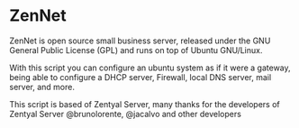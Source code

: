 # ZenNet
ZenNet is open source small business server, released under the GNU General Public License (GPL) and runs on top of Ubuntu GNU/Linux.

With this script you can configure an ubuntu system as if it were a gateway, being able to configure a DHCP server, Firewall, local DNS server, mail server, and more.

This script is based of Zentyal Server, many thanks for the developers of Zentyal Server @brunolorente, @jacalvo and other developers

